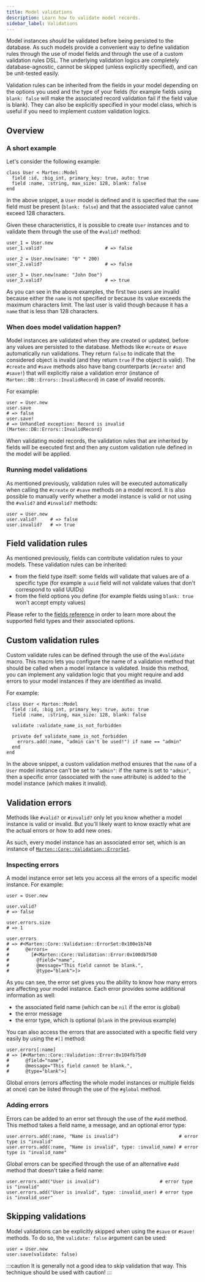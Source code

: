 ```yaml
---
title: Model validations
description: Learn how to validate model records.
sidebar_label: Validations
---
```


Model instances _should_ be validated before being persisted to the database. As such models provide a convenient way to define validation rules through the use of model fields and through the use of a custom validation rules DSL. The underlying validation logics are completely database-agnostic, cannot be skipped (unless explicitly specified), and can be unit-tested easily.

Validation rules can be inherited from the fields in your model depending on the options you used and the type of your fields (for example fields using `blank: false` will make the associated record validation fail if the field value is blank). They can also be explicitly specified in your model class, which is useful if you need to implement custom validation logics.

## Overview

### A short example

Let's consider the following example:

```crystal
class User < Marten::Model
  field :id, :big_int, primary_key: true, auto: true
  field :name, :string, max_size: 128, blank: false
end
```

In the above snippet, a `User` model is defined and it is specified that the `name` field must be present (`blank: false`) and that the associated value cannot exceed 128 characters.

Given these characteristics, it is possible to create `User` instances and to validate them through the use of the `#valid?` method:

```crystal
user_1 = User.new
user_1.valid?                       # => false

user_2 = User.new(name: "0" * 200)
user_2.valid?                       # => false

user_3 = User.new(name: "John Doe")
user_3.valid?                       # => true
```

As you can see in the above examples, the first two users are invalid because either the `name` is not specified or because its value exceeds the maximum characters limit. The last user is valid though because it has a `name` that is less than 128 characters.

### When does model validation happen?

Model instances are validated when they are created or updated, before any values are persisted to the database. Methods like `#create` or `#save` automatically run validations. They return `false` to indicate that the considered object is invalid (and they return `true` if the object is valid). The `#create` and `#save` methods also have bang counterparts (`#create!` and `#save!`) that will explicitly raise a validation error (instance of `Marten::DB::Errors::InvalidRecord`) in case of invalid records.

For example:

```crystal
user = User.new
user.save
# => false
user.save!
# => Unhandled exception: Record is invalid (Marten::DB::Errors::InvalidRecord)
```

When validating model records, the validation rules that are inherited by fields will be executed first and then any custom validation rule defined in the model will be applied.

### Running model validations

As mentioned previously, validation rules will be executed automatically when calling the `#create` or `#save` methods on a model record. It is also possible to manually verify whether a model instance is valid or not using the `#valid?` and `#invalid?` methods:

```crystal
user = User.new
user.valid?     # => false
user.invalid?   # => true
```

## Field validation rules

As mentioned previously, fields can contribute validation rules to your models. These validation rules can be inherited:

* from the field type itself: some fields will validate that values are of a specific type (for example a `uuid` field will not validate values that don't correspond to valid UUIDs)
* from the field options you define (for example fields using `blank: true` won't accept empty values)

Please refer to the [fields reference](./reference/fields) in order to learn more about the supported field types and their associated options.

## Custom validation rules

Custom validate rules can be defined through the use of the `#validate` macro. This macro lets you configure the name of a validation method that should be called when a model instance is validated. Inside this method, you can implement any validation logic that you might require and add errors to your model instances if they are identified as invalid.

For example:

```crystal
class User < Marten::Model
  field :id, :big_int, primary_key: true, auto: true
  field :name, :string, max_size: 128, blank: false

  validate :validate_name_is_not_forbidden

  private def validate_name_is_not_forbidden
    errors.add(:name, "admin can't be used!") if name == "admin"
  end
end
```

In the above snippet, a custom validation method ensures that the `name` of a `User` model instance can't be set to `"admin"`: if the name is set to `"admin"`, then a specific error (associated with the `name` attribute) is added to the model instance (which makes it invalid).

## Validation errors

Methods like `#valid?` or `#invalid?` only let you know whether a model instance is valid or invalid. But you'll likely want to know exactly what are the actual errors or how to add new ones.

As such, every model instance has an associated error set, which is an instance of [`Marten::Core::Validation::ErrorSet`](pathname:///api/Marten/Core/Validation/ErrorSet.html).

### Inspecting errors

A model instance error set lets you access all the errors of a specific model instance. For example:

```crystal
user = User.new

user.valid?
# => false

user.errors.size
# => 1

user.errors
# => #<Marten::Core::Validation::ErrorSet:0x100e1b740
#      @errors=
#        [#<Marten::Core::Validation::Error:0x100db75d0
#          @field="name",
#          @message="This field cannot be blank.",
#          @type="blank">]>
```

As you can see, the error set gives you the ability to know how many errors are affecting your model instance. Each error provides some additional information as well:

* the associated field name (which can be `nil` if the error is global)
* the error message
* the error type, which is optional (`blank` in the previous example)

You can also access the errors that are associated with a specific field very easily by using the `#[]` method:

```crystal
user.errors[:name]
# => [#<Marten::Core::Validation::Error:0x104fb75d0
#      @field="name",
#      @message="This field cannot be blank.",
#      @type="blank">]
```

Global errors (errors affecting the whole model instances or multiple fields at once) can be listed through the use of the `#global` method.

### Adding errors

Errors can be added to an error set through the use of the `#add` method. This method takes a field name, a message, and an optional error type:

```crystal
user.errors.add(:name, "Name is invalid")                      # error type is "invalid"
user.errors.add(:name, "Name is invalid", type: :invalid_name) # error type is "invalid_name"
```

Global errors can be specified through the use of an alternative `#add` method that doesn't take a field name:

```crystal
user.errors.add("User is invalid")                      # error type is "invalid"
user.errors.add("User is invalid", type: :invalid_user) # error type is "invalid_user"
```

## Skipping validations

Model validations can be explicitly skipped when using the `#save` or `#save!` methods. To do so, the `validate: false` argument can be used:

```crystal
user = User.new
user.save(validate: false)
```

:::caution
It is generally not a good idea to skip validation that way. This technique should be used with caution!
:::
